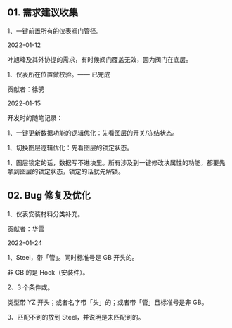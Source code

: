 ## 01. 需求建议收集

1、一键前置所有的仪表阀门管径。

2022-01-12

叶旭峰及其外协提的需求，有时候阀门覆盖无效，因为阀门在底层。

1、仪表所在位置做校验。—— 已完成

贡献者：徐骋

2022-01-15

开发时的随笔记录：

1、一键更新数据功能的逻辑优化：先看图层的开关/冻结状态。

1、切换图层逻辑优化：先看图层的锁定状态。

1、图层锁定的话，数据写不进块里。所有涉及到一键修改块属性的功能，都要先拿到图层的锁定状态，锁定的话就先解锁。

## 02. Bug 修复及优化

1、仪表安装材料分类补充。

贡献者：华雷

2022-01-24

1、Steel，带「管」。同时标准号是 GB 开头的。

非 GB 的是 Hook（安装件）。

2、3 个条件或。

类型带 YZ 开头；或者名字带「头」的；或者带「管」且标准号是非 GB。

3、匹配不到的放到 Steel，并说明是未匹配到的。

